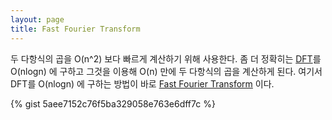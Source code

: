 ```yaml
---
layout: page
title: Fast Fourier Transform
---
```


두 다항식의 곱을 O(n^2) 보다 빠르게 계산하기 위해 사용한다. 좀 더 정확히는 [DFT](https://en.wikipedia.org/wiki/Discrete_Fourier_transform)를 O(nlogn) 에 구하고 그것을 이용해 O(n) 만에 두 다항식의 곱을 계산하게 된다. 여기서 DFT를 O(nlogn) 에 구하는 방법이 바로 [Fast Fourier Transform](https://en.wikipedia.org/wiki/Fast_Fourier_transform) 이다.

{% gist 5aee7152c76f5ba329058e763e6dff7c %}

